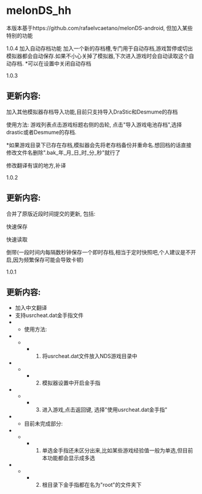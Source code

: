  # melonDS_hh
 本版本基于https://github.com/rafaelvcaetano/melonDS-android, 但加入某些特别的功能
 
 1.0.4
 加入自动存档功能
 加入一个新的存档槽,专门用于自动存档,游戏暂停或切出模拟器都会自动保存.如果不小心关掉了模拟器,下次进入游戏时会自动读取这个自动存档.
 *可以在设置中关闭自动存档
 
 1.0.3

## 更新内容:

加入其他模拟器存档导入功能,目前只支持导入DraStic和Desmume的存档

使用方法: 游戏列表点击游戏标题右侧的齿轮, 点击"导入游戏电池存档",选择drastic或者Desmume的存档.

*如果游戏目录下已存在存档,模拟器会先将老存档备份并重命名.想回档的话直接修改文件名删除".bak_年_月_日_时_分_秒"就行了

修改翻译有误的地方,补译



1.0.2

## 更新内容:

合并了原版近段时间提交的更新, 包括:

快速保存

快速读取

倒带(一段时间内每隔数秒钟保存一个即时存档,相当于定时快照吧,个人建议是不开启,因为频繁保存可能会导致卡顿)





1.0.1
 ## 更新内容:
 * 加入中文翻译
 * 支持usrcheat.dat金手指文件
 * * 使用方法:
 * * * 1. 将usrcheat.dat文件放入NDS游戏目录中
 * * * 2. 模拟器设置中开启金手指
 * * * 3. 进入游戏,点击返回键, 选择"使用usrcheat.dat金手指"
 * * 目前未完成部分:
 * * * 1. 单选金手指还未区分出来,比如某些游戏经验值一般为单选,但目前本功能都会显示成多选
 * * * 2. 根目录下金手指都在名为"root"的文件夹下
